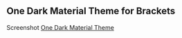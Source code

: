 One Dark Material Theme for Brackets
----------------------------------------------
Screenshot
[One Dark Material Theme](https://dl.dropbox.com/s/21pkm2v3e563rzo/screenshot.jpg)
